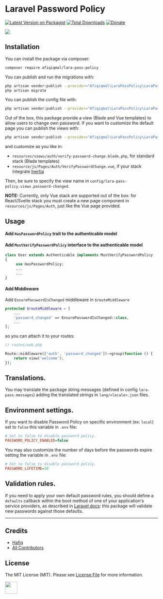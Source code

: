 # Laravel Password Policy

[![Latest Version on Packagist](https://img.shields.io/packagist/v/afiqiqmal/lara-pass-policy.svg?style=flat-square)](https://packagist.org/packages/afiqiqmal/lara-pass-policy)
[![Total Downloads](https://img.shields.io/packagist/dt/afiqiqmal/lara-pass-policy.svg?style=flat-square)](https://packagist.org/packages/afiqiqmal/lara-pass-policy)
[![Donate](https://img.shields.io/badge/Donate-PayPal-green.svg)](https://www.paypal.com/paypalme/mhi9388?locale.x=en_US)

![](https://banners.beyondco.de/LaraPassPolicy.png?theme=dark&packageManager=composer+require&packageName=afiqiqmal%2Flara-pass-policy&pattern=dominos&style=style_1&description=&md=1&showWatermark=0&fontSize=100px&images=https%3A%2F%2Flaravel.com%2Fimg%2Flogomark.min.svg)

## Installation

You can install the package via composer:

```bash
composer require afiqiqmal/lara-pass-policy
```

You can publish and run the migrations with:

```bash
php artisan vendor:publish --provider="Afiqiqmal\LaraPassPolicy\LaraPassPolicyServiceProvider" --tag="migrations"
php artisan migrate
```

You can publish the config file with:
```bash
php artisan vendor:publish --provider="Afiqiqmal\LaraPassPolicy\LaraPassPolicyServiceProvider" --tag="config"
```

Out of the box, this package provide a view (Blade and Vue templates) to allow users to change own password.
If you want to customize the default page you can publish the views with:
```bash
php artisan vendor:publish --provider="Afiqiqmal\LaraPassPolicy\LaraPassPolicyServiceProvider" --tag="views"
```
and customize as you like in: 
- `resources/views/auth/verify-password-change.blade.php`, for standard stack (Blade templates)
- `resource/js/Pages/Auth/VerifyPasswordChange.vue`, if your stack integrate [Inertia](https://inertiajs.com)

Then, be sure to specify the view name in `config/lara-pass-policy.views.password-changed`.

__NOTE:__ Currently, only Vue stack are supported out of the box: for React/Svelte stack you must create a new page 
component in `resources/js/Pages/Auth`, just like the Vue page provided.

## Usage

#### Add `HasPasswordPolicy` trait to the authenticable model
#### Add `MustVerifyPasswordPolicy` interface to the authenticable model

```php
class User extends Authenticable implements MustVerifyPasswordPolicy
{
     use HasPasswordPolicy;
     ...
     ...
}
```

#### Add Middleware
Add `EnsurePasswordIsChanged` middleware in `$routeMiddleware`
```php
protected $routeMiddleware = [
    ...
    'password_changed' => EnsurePasswordIsChanged::class,
    ...
];

```
so you can attach it to your routes:

```php
// routes/web.php

Route::middleware(['auth', 'password_changed'])->group(function () {
    return view('welcome');
});
```

## Translations.
You may translate the package string messages (defined in config `lara-pass.messages`) adding the translated strings in `lang/<locale>.json` files.

## Environment settings.
If you want to disable Password Policy on specific environment (ex: `local`) set to `false` this variable in `.env` file:

```ini
# Set to false to disable password policy.
PASSWORD_POLICY_ENABLED=false
```

You may also customize the number of days before the passwords expire setting the variable in `.env` file:

```ini
# Set to false to disable password policy.
PASSWORD_LIFETIME=30
```

## Validation rules.
If you need to apply your own default password rules, you should define a `defaults` callback within the boot method
of one of your application's service providers, as described in
[Laravel docs](https://laravel.com/docs/master/validation#defining-default-password-rules): this package
will validate new passwords against those defaults.

---

## Credits

- [Hafiq](https://github.com/afiqiqmal)
- [All Contributors](../../contributors)

## License

The MIT License (MIT). Please see [License File](LICENSE.md) for more information.

<a href="https://www.paypal.com/paypalme/mhi9388?locale.x=en_US"><img src="https://i.imgur.com/Y2gqr2j.png" height="40"></a>
